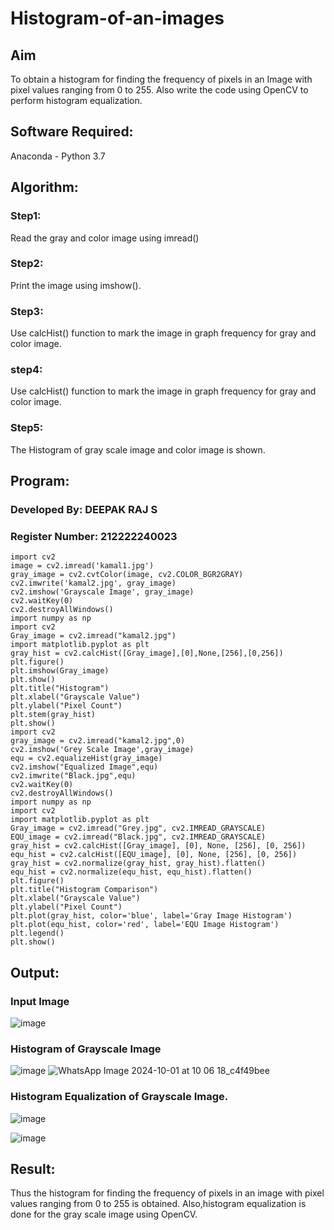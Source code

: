 # Histogram-of-an-images
## Aim
To obtain a histogram for finding the frequency of pixels in an Image with pixel values ranging from 0 to 255. Also write the code using OpenCV to perform histogram equalization.

## Software Required:
Anaconda - Python 3.7

## Algorithm:
### Step1:
Read the gray and color image using imread()

### Step2:
Print the image using imshow().



### Step3:
Use calcHist() function to mark the image in graph frequency for gray and color image.

### step4:
Use calcHist() function to mark the image in graph frequency for gray and color image.

### Step5:
The Histogram of gray scale image and color image is shown.


## Program:

### Developed By: DEEPAK RAJ S
### Register Number: 212222240023

```
import cv2
image = cv2.imread('kamal1.jpg')
gray_image = cv2.cvtColor(image, cv2.COLOR_BGR2GRAY)
cv2.imwrite('kamal2.jpg', gray_image)
cv2.imshow('Grayscale Image', gray_image)
cv2.waitKey(0)
cv2.destroyAllWindows()
import numpy as np
import cv2
Gray_image = cv2.imread("kamal2.jpg")
import matplotlib.pyplot as plt
gray_hist = cv2.calcHist([Gray_image],[0],None,[256],[0,256])
plt.figure()
plt.imshow(Gray_image)
plt.show()
plt.title("Histogram")
plt.xlabel("Grayscale Value")
plt.ylabel("Pixel Count")
plt.stem(gray_hist)
plt.show()
import cv2
gray_image = cv2.imread("kamal2.jpg",0)
cv2.imshow('Grey Scale Image',gray_image)
equ = cv2.equalizeHist(gray_image)
cv2.imshow("Equalized Image",equ)
cv2.imwrite("Black.jpg",equ)
cv2.waitKey(0)
cv2.destroyAllWindows()
import numpy as np
import cv2
import matplotlib.pyplot as plt
Gray_image = cv2.imread("Grey.jpg", cv2.IMREAD_GRAYSCALE)
EQU_image = cv2.imread("Black.jpg", cv2.IMREAD_GRAYSCALE)
gray_hist = cv2.calcHist([Gray_image], [0], None, [256], [0, 256])
equ_hist = cv2.calcHist([EQU_image], [0], None, [256], [0, 256])
gray_hist = cv2.normalize(gray_hist, gray_hist).flatten()
equ_hist = cv2.normalize(equ_hist, equ_hist).flatten()
plt.figure()
plt.title("Histogram Comparison")
plt.xlabel("Grayscale Value")
plt.ylabel("Pixel Count")
plt.plot(gray_hist, color='blue', label='Gray Image Histogram')
plt.plot(equ_hist, color='red', label='EQU Image Histogram')
plt.legend()
plt.show()
```
## Output:

### Input Image
![image](https://github.com/user-attachments/assets/9f28b787-02bb-4768-a5df-d679f92988ea)


### Histogram of Grayscale Image
![image](https://github.com/user-attachments/assets/84ef4a89-1fd3-4d8f-9975-fa07c8c6c80f)
![WhatsApp Image 2024-10-01 at 10 06 18_c4f49bee](https://github.com/user-attachments/assets/ce3fb0db-b4cb-4623-acda-7a3ad1bb3a50)


### Histogram Equalization of Grayscale Image.
![image](https://github.com/user-attachments/assets/ad397612-ab58-4f71-8bfc-b4cf6f7d92d1)

![image](https://github.com/user-attachments/assets/d4406218-0287-4645-ad87-407477e6c192)





## Result: 
Thus the histogram for finding the frequency of pixels in an image with pixel values ranging from 0 to 255 is obtained. Also,histogram equalization is done for the gray scale image using OpenCV.
